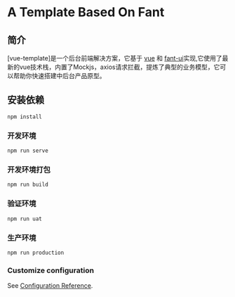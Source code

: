 # A Template Based On Fant

## 简介

[vue-template]是一个后台前端解决方案，它基于 [vue](https://github.com/vuejs/vue) 和 [fant-ui](http://github.app.hd123.cn:10080/qianfan/fant-ui)实现,它使用了最新的vue技术栈，内置了Mockjs，axios请求拦截，提炼了典型的业务模型，它可以帮助你快速搭建中后台产品原型。

## 安装依赖
```
npm install
```

### 开发环境
```
npm run serve
```

### 开发环境打包
```
npm run build
```

### 验证环境
```
npm run uat
```

### 生产环境
```
npm run production
```

### Customize configuration
See [Configuration Reference](https://cli.vuejs.org/config/).



